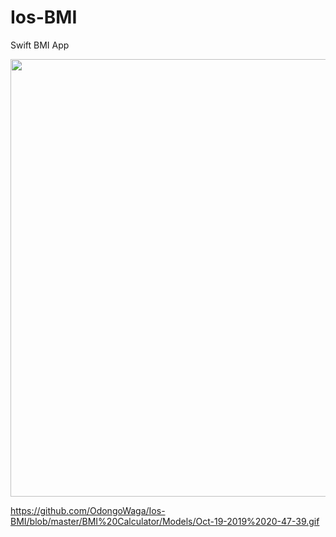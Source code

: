 # Ios-BMI
Swift BMI App

<img height="700" src="https://github.com/OdongoWaga/Ios-BMI/blob/master/BMI%20Calculator/Models/Oct-19-2019%2020-47-39.gif" />

https://github.com/OdongoWaga/Ios-BMI/blob/master/BMI%20Calculator/Models/Oct-19-2019%2020-47-39.gif
